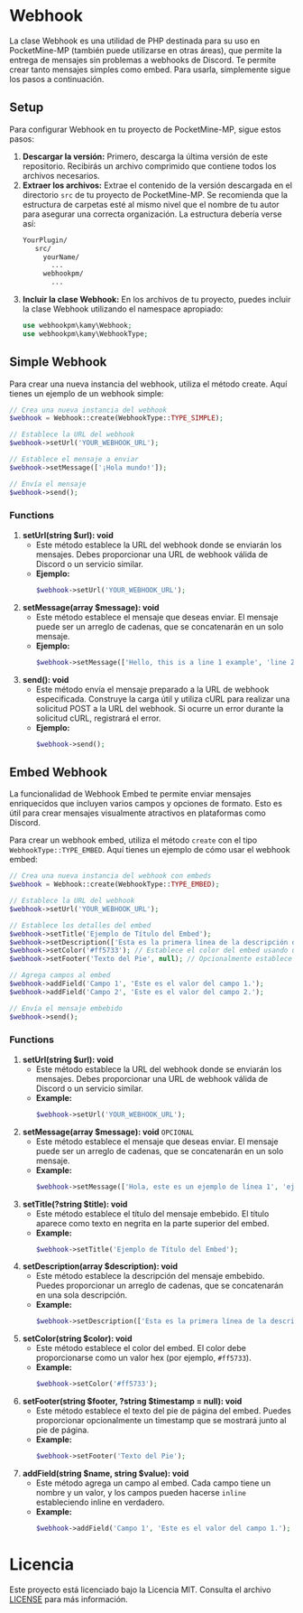 # Webhook
La clase Webhook es una utilidad de PHP destinada para su uso en PocketMine-MP (también puede utilizarse en otras áreas), que permite la entrega de mensajes sin problemas a webhooks de Discord. Te permite crear tanto mensajes simples como embed. Para usarla, simplemente sigue los pasos a continuación.

## Setup
Para configurar Webhook en tu proyecto de PocketMine-MP, sigue estos pasos:
1. **Descargar la versión:** Primero, descarga la última versión de este repositorio. Recibirás un archivo comprimido que contiene todos los archivos necesarios.
2. **Extraer los archivos:** Extrae el contenido de la versión descargada en el directorio `src` de tu proyecto de PocketMine-MP. Se recomienda que la estructura de carpetas esté al mismo nivel que el nombre de tu autor para asegurar una correcta organización. La estructura debería verse así:
   ```scss
   YourPlugin/
      src/
        yourName/
          ...
        webhookpm/
          ...
   ```
3. **Incluir la clase Webhook:** En los archivos de tu proyecto, puedes incluir la clase Webhook utilizando el namespace apropiado:
   ```php
   use webhookpm\kamy\Webhook;
   use webhookpm\kamy\WebhookType;
   ```

## Simple Webhook
Para crear una nueva instancia del webhook, utiliza el método create. Aquí tienes un ejemplo de un webhook simple:
```php
// Crea una nueva instancia del webhook
$webhook = Webhook::create(WebhookType::TYPE_SIMPLE);

// Establece la URL del webhook
$webhook->setUrl('YOUR_WEBHOOK_URL');

// Establece el mensaje a enviar
$webhook->setMessage(['¡Hola mundo!']);

// Envía el mensaje
$webhook->send();
```

### Functions
1. **setUrl(string $url): void**
   - Este método establece la URL del webhook donde se enviarán los mensajes. Debes proporcionar una URL de webhook válida de Discord o un servicio similar.
   - **Ejemplo:**
     ```php
     $webhook->setUrl('YOUR_WEBHOOK_URL');
     ```
2. **setMessage(array $message): void**
   - Este método establece el mensaje que deseas enviar. El mensaje puede ser un arreglo de cadenas, que se concatenarán en un solo mensaje.
   - **Ejemplo:**
     ```php
     $webhook->setMessage(['Hello, this is a line 1 example', 'line 2 example']);
     ```
3. **send(): void**
   - Este método envía el mensaje preparado a la URL de webhook especificada. Construye la carga útil y utiliza cURL para realizar una solicitud POST a la URL del webhook. Si ocurre un error durante la solicitud cURL, registrará el error.
   - **Ejemplo:**
     ```php
     $webhook->send();
     ```

## Embed Webhook
La funcionalidad de Webhook Embed te permite enviar mensajes enriquecidos que incluyen varios campos y opciones de formato. Esto es útil para crear mensajes visualmente atractivos en plataformas como Discord.

Para crear un webhook embed, utiliza el método `create` con el tipo `WebhookType::TYPE_EMBED`. Aquí tienes un ejemplo de cómo usar el webhook embed:
```php
// Crea una nueva instancia del webhook con embeds
$webhook = Webhook::create(WebhookType::TYPE_EMBED);

// Establece la URL del webhook
$webhook->setUrl('YOUR_WEBHOOK_URL');

// Establece los detalles del embed
$webhook->setTitle('Ejemplo de Título del Embed');
$webhook->setDescription(['Esta es la primera línea de la descripción del embed.', 'Esta es la segunda línea.']);
$webhook->setColor('#ff5733'); // Establece el color del embed usando un valor hex
$webhook->setFooter('Texto del Pie', null); // Opcionalmente establece un pie de página

// Agrega campos al embed
$webhook->addField('Campo 1', 'Este es el valor del campo 1.');
$webhook->addField('Campo 2', 'Este es el valor del campo 2.');

// Envía el mensaje embebido
$webhook->send();
```

### Functions
1. **setUrl(string $url): void**
   - Este método establece la URL del webhook donde se enviarán los mensajes. Debes proporcionar una URL de webhook válida de Discord o un servicio similar.
   - **Example:**
     ```php
     $webhook->setUrl('YOUR_WEBHOOK_URL');
     ```
3. **setMessage(array $message): void** `OPCIONAL`
   - Este método establece el mensaje que deseas enviar. El mensaje puede ser un arreglo de cadenas, que se concatenarán en un solo mensaje.
   - **Example:**
     ```php
     $webhook->setMessage(['Hola, este es un ejemplo de línea 1', 'ejemplo de línea 2']);
     ```
4. **setTitle(?string $title): void**
   - Este método establece el título del mensaje embebido. El título aparece como texto en negrita en la parte superior del embed.
   - **Example:**
     ```php
     $webhook->setTitle('Ejemplo de Título del Embed');
     ```
5. **setDescription(array $description): void**
   - Este método establece la descripción del mensaje embebido. Puedes proporcionar un arreglo de cadenas, que se concatenarán en una sola descripción.
   - **Example:**
     ```php
     $webhook->setDescription(['Esta es la primera línea de la descripción del embed.', 'Esta es la segunda línea.']);
     ```
6. **setColor(string $color): void**
   - Este método establece el color del embed. El color debe proporcionarse como un valor hex (por ejemplo, `#ff5733`).
   - **Example:**
     ```php
     $webhook->setColor('#ff5733');
     ```
7. **setFooter(string $footer, ?string $timestamp = null): void**
   - Este método establece el texto del pie de página del embed. Puedes proporcionar opcionalmente un timestamp que se mostrará junto al pie de página.
   - **Example:**
     ```php
     $webhook->setFooter('Texto del Pie');
     ```
8. **addField(string $name, string $value): void**
   - Este método agrega un campo al embed. Cada campo tiene un nombre y un valor, y los campos pueden hacerse `inline` estableciendo inline en verdadero.
   - **Example:**
     ```php
     $webhook->addField('Campo 1', 'Este es el valor del campo 1.');
     ```

# Licencia
Este proyecto está licenciado bajo la Licencia MIT. Consulta el archivo [LICENSE](LICENSE) para más información.
